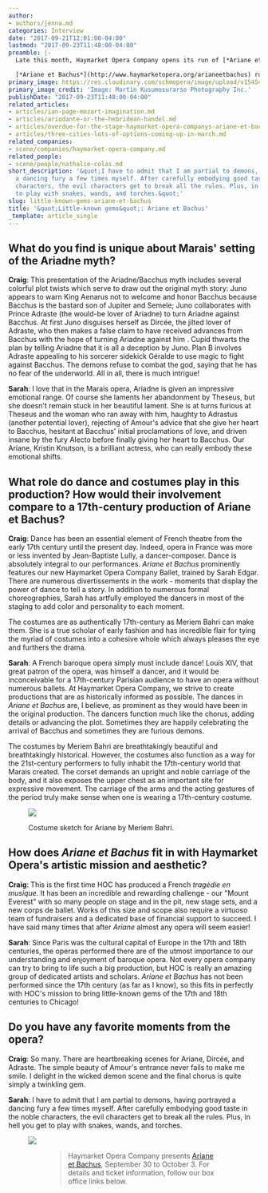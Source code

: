 ```yaml
---
author:
- authors/jenna.md
categories: Interview
date: "2017-09-21T12:01:00-04:00"
lastmod: "2017-09-23T11:48:00-04:00"
preamble: |-
  Late this month, Haymarket Opera Company opens its run of [*Ariane et Bachus*](http://www.haymarketopera.org/arianeetbachus), a rare take on a tale that opera lovers know well. First performed in Paris, 1696, under the reign of Louis XIV, the opera by Marin Marais, famed composer and virtuoso gamba player  tells the story of Ariadne and Bacchus, with enough surprising plot twists in the libretto by Saint-Jean to keep Greek mythology experts on their toes.

  [*Ariane et Bachus*](http://www.haymarketopera.org/arianeetbachus) runs at the Studebaker Theater in Chicago, **September 30, October 1 & 3, 2017**. We spoke with music director Craig Trompeter and stage director/choreographer Sarah Edgar about Haymarket Opera's first foray into French *tragédie en musique*, the strong focus on dance and design, and their favourite parts of Marais' opera.
primary_image: https://res.cloudinary.com/schmopera/image/upload/v1545409169/media/webhook-uploads/1506115072812/2017-09-22---pc-mkusumosurarso-coverhaymarket-2.jpg.jpg
primary_image_credit: 'Image: Martin Kusumosurarso Photography Inc.'
publishDate: "2017-09-23T11:48:00-04:00"
related_articles:
- articles/ian-page-mozart-imagination.md
- articles/ariodante-or-the-hebridean-handel.md
- articles/overdue-for-the-stage-haymarket-opera-companys-ariane-et-bachus.md
- articles/three-cities-lots-of-options-coming-up-in-march.md
related_companies:
- scene/companies/haymarket-opera-company.md
related_people:
- scene/people/nathalie-colas.md
short_description: '&quot;I have to admit that I am partial to demons, having portrayed
  a dancing fury a few times myself. After carefully embodying good taste in the noble
  characters, the evil characters get to break all the rules. Plus, in hell you get
  to play with snakes, wands, and torches.&quot;'
slug: little-known-gems-ariane-et-bachus
title: '&quot;Little-known gems&quot;: Ariane et Bachus'
_template: article_single
---
```

## What do you find is unique about Marais' setting of the Ariadne myth? 

**Craig**: This presentation of the Ariadne/Bacchus myth includes several colorful plot twists which serve to draw out the original myth story: Juno appears to warn King Aenarus not to welcome and honor Bacchus because Bacchus is the bastard son of Jupiter and Semele; Juno collaborates with Prince Adraste (the would-be lover of Ariadne) to turn Ariadne against Bacchus. At first Juno disguises herself as Dircée, the jilted lover of Adraste, who then makes a false claim to have received advances from Bacchus with the hope of turning Ariadne against him . Cupid thwarts the plan by telling Ariadne that it is all a deception by Juno. Plan B involves Adraste appealing to his sorcerer sidekick Géralde to use magic to fight against Bacchus. The demons refuse to combat the god, saying that he has no fear of the underworld. All in all, there is much intrigue!

**Sarah**: I love that in the Marais opera, Ariadne is given an impressive emotional range.  Of course she laments her abandonment by Theseus, but she doesn't remain stuck in her beautiful lament. She is at turns furious at Theseus and the woman who ran away with him, haughty to Adrastus (another potential lover), rejecting of Amour's advice that she give her heart to Bacchus, hesitant at Bacchus' initial proclamations of love, and driven insane by the fury Alecto before finally giving her heart to Bacchus. Our Ariane, Kristin Knutson, is a brilliant actress, who can really embody these emotional shifts.

## What role do dance and costumes play in this production? How would their involvement compare to a 17th-century production of Ariane et Bachus?

**Craig**: Dance has been an essential element of French theatre from the early 17th century until the present day. Indeed, opera in France was more or less invented by Jean-Baptiste Lully, a dancer-composer. Dance is absolutely integral to our performances. *Ariane et Bachus* prominently features our new Haymarket Opera Company Ballet, trained by Sarah Edgar. There are numerous divertissements in the work - moments that display the power of dance to tell a story. In addition to numerous formal choreographies, Sarah has artfully employed the dancers in most of the staging to add color and personality to each moment. 

The costumes are as authentically 17th-century as Meriem Bahri can make them. She is a true scholar of early fashion and has incredible flair for tying the myriad of costumes into a cohesive whole which always pleases the eye and furthers the drama. 

**Sarah**: A French baroque opera simply must include dance! Louis XIV, that great patron of the opera, was himself a dancer, and it would be inconceivable for a 17th-century Parisian audience to have an opera without numerous ballets. At Haymarket Opera Company, we strive to create productions that are as historically informed as possible. The dances in *Ariane et Bachus* are, I believe, as prominent as they would have been in the original production. The dancers function much like the chorus, adding details or advancing the plot. Sometimes they are happily celebrating the arrival of Bacchus and sometimes they are furious demons.

The costumes by Meriem Bahri are breathtakingly beautiful and breathtakingly historical. However, the costumes also function as a way for the 21st-century performers to fully inhabit the 17th-century world that Marais created. The corset demands an upright and noble carriage of the body, and it also exposes the upper chest as an important site for expressive movement. The carriage of the arms and the acting gestures of the period truly make sense when one is wearing a 17th-century costume.

<figure data-type="image">

![](https://res.cloudinary.com/schmopera/image/upload/v1545409169/media/webhook-uploads/1506115102095/2017-09-22---Ariane.jpg.jpg)

<figcaption>Costume sketch for Ariane by Meriem Bahri.</figcaption>
</figure>

## How does *Ariane et Bachus* fit in with Haymarket Opera's artistic mission and aesthetic?

**Craig**: This is the first time HOC has produced a French *tragédie en musique*. It has been an incredible and rewarding challenge - our "Mount Everest" with so many people on stage and in the pit, new stage sets, and a new corps de ballet. Works of this size and scope also require a virtuoso team of fundraisers and a dedicated base of financial support to succeed. I have said many times that after *Ariane* almost any opera will seem easier!

**Sarah**: Since Paris was the cultural capital of Europe in the 17th and 18th centuries, the operas performed there are of the utmost importance to our understanding and enjoyment of baroque opera. Not every opera company can try to bring to life such a big production, but HOC is really an amazing group of dedicated artists and scholars. *Ariane et Bachus* has not been performed since the 17th century (as far as I know), so this fits in perfectly with HOC's mission to bring little-known gems of the 17th and 18th centuries to Chicago!

## Do you have any favorite moments from the opera?

**Craig**: So many. There are heartbreaking scenes for Ariane, Dircée, and Adraste. The simple beauty of Amour's entrance never fails to make me smile. I delight in the wicked demon scene and the final chorus is quite simply a twinkling gem.

**Sarah**: I have to admit that I am partial to demons, having portrayed a dancing fury a few times myself. After carefully embodying good taste in the noble characters, the evil characters get to break all the rules. Plus, in hell you get to play with snakes, wands, and torches.

<figure data-type="image">

![](https://res.cloudinary.com/schmopera/image/upload/v1545409169/media/webhook-uploads/1506115146137/2017-09-22---Craig-Trompter.jpg.jpg)

<figure>

>Haymarket Opera Company presents [Ariane et Bachus](http://www.haymarketopera.org/arianeetbachus), September 30 to October 3. For details and ticket information, follow our box office links below.